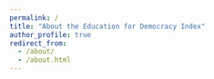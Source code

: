 ```yaml
---
permalink: /
title: "About the Education for Democracy Index"
author_profile: true
redirect_from:
  - /about/
  - /about.html
---
```

